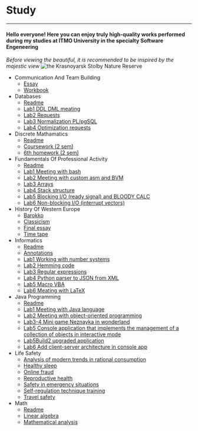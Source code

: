 # Study
---

#### **Hello everyone! Here you can enjoy truly high-quality works performed during my studies at ITMO University in the specialty Software Engeneering**

*Before viewing the beautiful, it is recommended to be inspired by the majestic view*
![](https://7oom.ru/wp-content/uploads/stolby-01.jpg "the Krasnoyarsk Stolby Nature Reserve")

* Communication And Team Building
    * [Essay](https://github.com/Stt1xX/Studies/blob/323978a414010b17c5b545a45ca2e014ad312140/CommunicationAndTeamBuilding/Essay.docx)
    * [Workbook](https://github.com/Stt1xX/Studies/blob/323978a414010b17c5b545a45ca2e014ad312140/CommunicationAndTeamBuilding/WorkBook.pdf)
* Databases
    * [Readme](https://github.com/Stt1xX/Studies/blob/323978a414010b17c5b545a45ca2e014ad312140/Databases/README.md)
    * [Lab1 DDL DML meating](https://github.com/Stt1xX/Studies/tree/323978a414010b17c5b545a45ca2e014ad312140/Databases/Lab1)
    * [Lab2 Requests](https://github.com/Stt1xX/Studies/tree/323978a414010b17c5b545a45ca2e014ad312140/Databases/Lab2)
    * [Lab3 Normalization PL/pgSQL](https://github.com/Stt1xX/Studies/tree/323978a414010b17c5b545a45ca2e014ad312140/Databases/Lab3)
    * [Lab4 Optimization requests](https://github.com/Stt1xX/Studies/tree/323978a414010b17c5b545a45ca2e014ad312140/Databases/Lab4)
* Discrete Mathamatics
    * [Readme](https://github.com/Stt1xX/Studies/blob/323978a414010b17c5b545a45ca2e014ad312140/DiscreteMathematics/README.md)
    * [Coursework (2 sem)](https://github.com/Stt1xX/Studies/blob/323978a414010b17c5b545a45ca2e014ad312140/DiscreteMathematics/%D0%9A%D1%83%D1%80%D1%81%D1%82%D0%BE%D0%B2%D0%B0%D1%8F%20%D1%80%D0%B0%D0%B1%D0%BE%D1%82%D0%B0%20%D0%BF%D0%BE%20%D0%B4%D0%B8%D1%81%D0%BA%D1%80%D0%B5%D1%82%D0%BD%D0%BE%D0%B9%20%D0%BC%D0%B0%D1%82%D0%B5%D0%BC%D0%B0%D1%82%D0%B8%D0%BA%D0%B5.docx)
    * [6th homework (2 sem)](https://github.com/Stt1xX/Studies/blob/323978a414010b17c5b545a45ca2e014ad312140/DiscreteMathematics/%D0%94%D0%B7%20%E2%84%966.docx)
* Fundamentals Of Professional Activity
    * [Readme](https://github.com/Stt1xX/Studies/blob/323978a414010b17c5b545a45ca2e014ad312140/FundamentalsOfProfessionalActivity/README.md)
    * [Lab1 Meeting with bash](https://github.com/Stt1xX/Studies/tree/323978a414010b17c5b545a45ca2e014ad312140/FundamentalsOfProfessionalActivity/Lab1)
    * [Lab2 Meeting with custom asm and BVM](https://github.com/Stt1xX/Studies/tree/323978a414010b17c5b545a45ca2e014ad312140/FundamentalsOfProfessionalActivity/Lab2)
    * [Lab3 Arrays](https://github.com/Stt1xX/Studies/tree/323978a414010b17c5b545a45ca2e014ad312140/FundamentalsOfProfessionalActivity/Lab3)
    * [Lab4 Stack structure](https://github.com/Stt1xX/Studies/tree/323978a414010b17c5b545a45ca2e014ad312140/FundamentalsOfProfessionalActivity/Lab4)
    * [Lab5 Blocking I/O (ready signal) and BLOODY CALC](https://github.com/Stt1xX/Studies/tree/323978a414010b17c5b545a45ca2e014ad312140/FundamentalsOfProfessionalActivity/Lab5)
    * [Lab6 Non-blocking I/O (interrupt vectors)](https://github.com/Stt1xX/Studies/tree/323978a414010b17c5b545a45ca2e014ad312140/FundamentalsOfProfessionalActivity/Lab6)
* History Of Western Europe
    * [Barokko](https://github.com/Stt1xX/Studies/tree/323978a414010b17c5b545a45ca2e014ad312140/HistoryOfWesternEurope/Barokko)
    * [Classicism](https://github.com/Stt1xX/Studies/tree/323978a414010b17c5b545a45ca2e014ad312140/HistoryOfWesternEurope/Classicism)
    * [Final essay](https://github.com/Stt1xX/Studies/tree/323978a414010b17c5b545a45ca2e014ad312140/HistoryOfWesternEurope/Essay)
    * [Time tape](https://github.com/Stt1xX/Studies/tree/323978a414010b17c5b545a45ca2e014ad312140/HistoryOfWesternEurope/TimeTape)
* Informatics
    * [Readme](https://github.com/Stt1xX/Studies/tree/323978a414010b17c5b545a45ca2e014ad312140/Informatics/README.md)
    * [Annotations](https://github.com/Stt1xX/Studies/tree/323978a414010b17c5b545a45ca2e014ad312140/Informatics/Annotations)
    * [Lab1 Working with number systems](https://github.com/Stt1xX/Studies/tree/323978a414010b17c5b545a45ca2e014ad312140/Informatics/Lab1)
    * [Lab2 Hemming code](https://github.com/Stt1xX/Studies/tree/323978a414010b17c5b545a45ca2e014ad312140/Informatics/Lab2)
    * [Lab3 Regular expressions](https://github.com/Stt1xX/Studies/tree/323978a414010b17c5b545a45ca2e014ad312140/Informatics/Lab3)
    * [Lab4 Python parser to JSON from XML](https://github.com/Stt1xX/Studies/tree/323978a414010b17c5b545a45ca2e014ad312140/Informatics/Lab4)
    * [Lab5 Macro VBA](https://github.com/Stt1xX/Studies/tree/323978a414010b17c5b545a45ca2e014ad312140/Informatics/Lab5)
    * [Lab6 Meating with LaTeX](https://github.com/Stt1xX/Studies/tree/323978a414010b17c5b545a45ca2e014ad312140/Informatics/Lab6)
* Java Programming
    * [Readme](https://github.com/Stt1xX/Studies/blob/323978a414010b17c5b545a45ca2e014ad312140/JavaProgramming/README.md)
    * [Lab1 Meeting with Java language](https://github.com/Stt1xX/Studies/tree/323978a414010b17c5b545a45ca2e014ad312140/JavaProgramming/Lab1)
    * [Lab2 Meeting with object-oriented programming](https://github.com/Stt1xX/Studies/tree/323978a414010b17c5b545a45ca2e014ad312140/JavaProgramming/Lab2)
    * [Lab3-4 Mini game Neznayka in wonderland](https://github.com/Stt1xX/Studies/tree/323978a414010b17c5b545a45ca2e014ad312140/JavaProgramming/Lab3-4)
    * [Lab5 Console application that implements the management of a collection of objects in interactive mode](https://github.com/Stt1xX/Studies/tree/323978a414010b17c5b545a45ca2e014ad312140/JavaProgramming/Lab5)
    * [Lab5Build2 upgraded application](https://github.com/Stt1xX/Studies/tree/323978a414010b17c5b545a45ca2e014ad312140/JavaProgramming/Lab5Build2)
    * [Lab6 Add client-server architecture in console app](https://github.com/Stt1xX/Studies/tree/323978a414010b17c5b545a45ca2e014ad312140/JavaProgramming/Lab6)
* Life Safety
    * [Analysis of modern trends in rational consumption](https://github.com/Stt1xX/Studies/tree/323978a414010b17c5b545a45ca2e014ad312140/LifeSafety/Analysis%20of%20modern%20trends%20in%20rational%20consumption)
    * [Healthy sleep](https://github.com/Stt1xX/Studies/tree/323978a414010b17c5b545a45ca2e014ad312140/LifeSafety/Healthy%20sleep)
    * [Online fraud](https://github.com/Stt1xX/Studies/tree/323978a414010b17c5b545a45ca2e014ad312140/LifeSafety/Online%20fraud)
    * [Reproductive health](https://github.com/Stt1xX/Studies/tree/323978a414010b17c5b545a45ca2e014ad312140/LifeSafety/Reproductive%20health)
    * [Safety in emergency situations](https://github.com/Stt1xX/Studies/tree/323978a414010b17c5b545a45ca2e014ad312140/LifeSafety/Safety%20in%20emergency%20situations)
    * [Self-regulation technique training](https://github.com/Stt1xX/Studies/tree/323978a414010b17c5b545a45ca2e014ad312140/LifeSafety/Self-regulation%20technique%20training)
    * [Travel safety](https://github.com/Stt1xX/Studies/tree/323978a414010b17c5b545a45ca2e014ad312140/LifeSafety/Travel%20safety)
* Math
    * [Readme](https://github.com/Stt1xX/Studies/blob/323978a414010b17c5b545a45ca2e014ad312140/Math/README.md)
    * [Linear algebra](https://github.com/Stt1xX/Studies/tree/323978a414010b17c5b545a45ca2e014ad312140/Math/Linear%20Algebra/Calculation%20and%20graphic%20work)
    * [Mathematical analysis](https://github.com/Stt1xX/Studies/tree/323978a414010b17c5b545a45ca2e014ad312140/Math/Mathematical%20analysis)
    